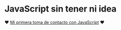 # JavaScript sin tener ni idea
❤ [Mi primera toma de contacto con JavaScript](https://www.youtube.com/playlist?list=PLMnvtJe7X_xh5rUuxqFmzPdh8u9k5reGM) ❤
